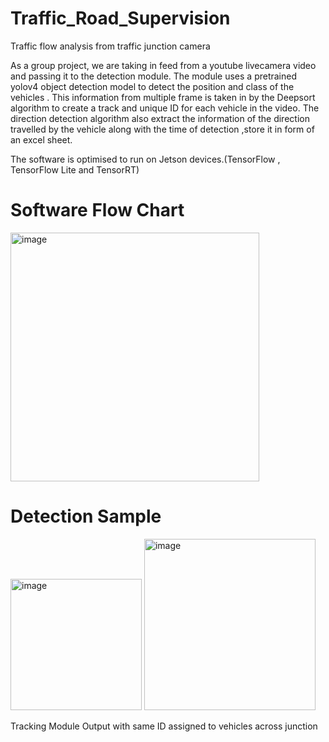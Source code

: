 # Traffic_Road_Supervision
Traffic flow analysis from traffic junction camera

As a group project, we are taking in feed from a youtube livecamera video and passing it to the detection module. The module uses a pretrained yolov4 object detection model to detect the position and class of the vehicles . This information from multiple frame is taken in by the Deepsort algorithm to create a track and unique ID for each vehicle in the video.
The direction detection algorithm also extract the information of the direction travelled by the vehicle along with the time of detection ,store it in form of an excel sheet.

The software is optimised to run on Jetson devices.(TensorFlow , TensorFlow Lite and TensorRT)

# Software Flow Chart

<img width="398" alt="image" src="https://user-images.githubusercontent.com/102171203/159943538-9750baaf-4daf-4c1f-8355-7476533fc2fd.png">



# Detection Sample

<img width="210" alt="image" src="https://user-images.githubusercontent.com/102171203/159945316-b2a3b3b8-8178-40a5-bfa0-a73221126e18.png">       <img width="274" alt="image" src="https://user-images.githubusercontent.com/102171203/159945344-f9754bb3-e10c-4543-a9f0-e973fe7d5375.png">

Tracking Module Output with same ID assigned to vehicles across junction
